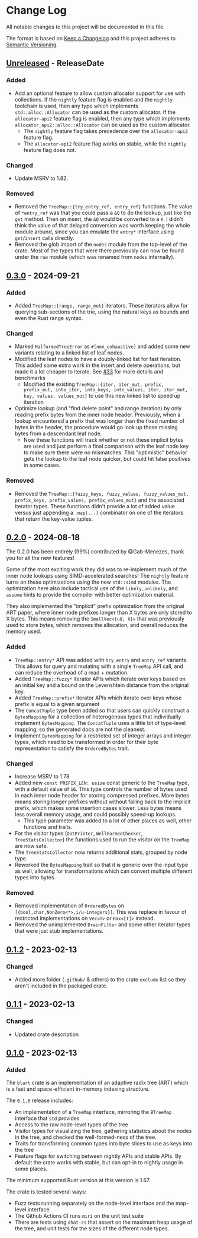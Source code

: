 # Change Log

All notable changes to this project will be documented in this file.

The format is based on [Keep a Changelog](http://keepachangelog.com/)
and this project adheres to [Semantic Versioning](http://semver.org/).

<!-- next-header -->

## [Unreleased] - ReleaseDate

### Added

 - Add an optional feature to allow custom allocator support for use with collections. If the `nightly` feature flag is enabled and the `nightly` toolchain is used, then any type which implements `std::alloc::Allocator` can be used as the custom allocator. If the `allocator-api2` feature flag is enabled, then any type which implements `allocator_api2::alloc::Allocator` can be used as the custom allocator.
    - The `nightly` feature flag takes precedence over the `allocator-api2` feature flag.
    - The `allocator-api2` feature flag works on stable, while the `nightly` feature flag does not.

### Changed

 - Update MSRV to 1.82.

### Removed

 - Removed the `TreeMap::{try_entry_ref, entry_ref}` functions. The value of `*entry_ref` was that you could pass a `&Q` to do the lookup, just like the `get` method. Then on insert, the `&Q` would be converted to a `K`. I didn't think the value of that delayed conversion was worth keeping the whole module around, since you can emulate the `entry*` interface using `get`/`insert` calls directly.
 - Removed the glob import of the `nodes` module from the top-level of the crate. Most of the types that were there previously can now be found under the `raw` module (which was renamed from `nodes` internally).

## [0.3.0] - 2024-09-21

### Added

 - Added `TreeMap::{range, range_mut}` iterators. These iterators allow for querying sub-sections of the trie, using the natural keys as bounds and even the Rust range syntax.

### Changed

 - Marked `MalformedTreeError` as `#[non_exhaustive]` and added some new variants relating to a linked list of leaf nodes.
 - Modified the leaf nodes to have a doubly-linked list for fast iteration. This added some extra work in the insert and delete operations, but made it a lot cheaper to iterate. See [#33](https://github.com/declanvk/blart/pull/33) for more details and benchmarks
   - Modified the existing `TreeMap::{iter, iter_mut, prefix, prefix_mut, into_iter, into_keys, into_values, iter, iter_mut, key, values, values_mut}` to use this new linked list to speed up iteration
 - Optimize lookup (and "find delete point" and range iteration) by only reading prefix bytes from the inner node header. Previously, when a lookup encountered a prefix that was longer than the fixed number of bytes in the header, the procedure would go look up those missing bytes from a descendant leaf node.
   - Now these functions will track whether or not these implicit bytes are used and just perform a final comparison with the leaf node key to make sure there were no mismatches. This "optimistic" behavior gets the lookup to the leaf node quicker, but could hit false positives in some cases.

### Removed

 - Removed the `TreeMap::{fuzzy_keys, fuzzy_values, fuzzy_values_mut, prefix_keys, prefix_values, prefix_values_mut}` and the associated iterator types. These functions didn't provide a lot of added value versus just appending a `.map(...)` combinator on one of the iterators that return the key-value tuples.

## [0.2.0] - 2024-08-18

The 0.2.0 has been entirely (99%) contributed by @Gab-Menezes, thank you for all the new features!

Some of the most exciting work they did was to re-implement much of the inner node lookups using SIMD-accelerated searches! The `nightly` feature turns on these optimizations using the new `std::simd` modules. The optimization here also include tactical use of the `likely`, `unlikely`, and `assume` hints to provide the compiler with better optimization material.

They also implemented the "implicit" prefix optimization from the original ART paper, where inner node prefixes longer than X bytes are only stored to X bytes. This means removing the `SmallVec<[u8; X]>` that was previously used to store bytes, which removes the allocation, and overall reduces the memory used.

### Added

 - `TreeMap::entry*` API was added with `try_entry` and `entry_ref` variants. This allows for query and mutating with a single `TreeMap` API call, and can reduce the overhead of a read + mutation.
 - Added `TreeMap::fuzzy*` iterator APIs which iterate over keys based on an initial key and a bound on the Levenshtein distance from the original key.
 - Added `TreeMap::prefix*` iterator APIs which iterate over keys whose prefix is equal to a given argument
 - The `ConcatTuple` type been added so that users can quickly construct a `BytesMapping` for a collection of heterogenous types that individually implement `BytesMapping`. The `ConcatTuple` uses a little bit of type-level mapping, so the generated docs are not the cleanest.
 - Implement `BytesMapping` for a restricted set of integer arrays and integer types, which need to be transformed in order for their byte representation to satisfy the `OrderedBytes` trait.

### Changed

 - Increase MSRV to 1.78
 - Added new `const PREFIX_LEN: usize` const generic to the `TreeMap` type, with a default value of `16`. This type controls the number of bytes used in each inner node header for storing compressed prefixes. More bytes means storing longer prefixes without without falling back to the implicit prefix, which makes some insertion cases slower. Less bytes means less overall memory usage, and could possibly speed-up lookups.
     - This type parameter was added to a lot of other places as well, other functions and traits.
 - For the visitor types (`DotPrinter`, `WellFormedChecker`, `TreeStatsCollector`) the functions used to run the visitor on the `TreeMap` are now safe.
 - The `TreeStatsCollector` now returns additional stats, grouped by node type.
 - Reworked the `BytesMapping` trait so that it is generic over the input type as well, allowing for transformations which can convert multiple different types into bytes.

### Removed

 - Removed implementation of `OrderedBytes` on `[{bool,char,NonZero<*>,i/u-integers}]`. This was replace in favour of restricted implementations on `Vec<T>` or `Box<[T]>` instead.
 - Removed the unimplemented `DrainFilter` and some other iterator types that were just stub implementations.

## [0.1.2] - 2023-02-13

### Changed
 - Added more folder (`.github/` & others) to the crate `exclude` list so they
   aren't included in the packaged crate.

## [0.1.1] - 2023-02-13

### Changed
 - Updated crate description

## [0.1.0] - 2023-02-13

### Added

The `blart` crate is an implementation of an adaptive radix tree (ART) which is a fast and space-efficient in-memory indexing structure.

The `0.1.0` release includes:
 - An implementation of a `TreeMap` interface, mirroring the `BTreeMap` interface that `std` provides
 - Access to the raw node-level types of the tree
 - Visitor types for visualizing the tree, gathering statistics about the nodes in the tree, and checked the well-formed-ness of the tree.
 - Traits for transforming common types into byte slices to use as keys into the tree
 - Feature flags for switching between nightly APIs and stable APIs. By default the crate works with stable, but can opt-in to nightly usage in some places.

The minimum supported Rust version at this version is 1.67.

The crate is tested several ways:
 - Fuzz tests running separately on the node-level interface and the map-level interface
 - The Github Actions CI runs `miri` on the unit test suite
 - There are tests using `dhat-rs` that assert on the maximum heap usage of the
   tree, and unit tests for the sizes of the different node types.

<!-- next-url -->
[Unreleased]: https://github.com/declanvk/blart/compare/v0.3.0...HEAD
[0.3.0]: https://github.com/declanvk/blart/compare/v0.2.0...v0.3.0
[0.2.0]: https://github.com/declanvk/blart/compare/v0.1.2...v0.2.0
[0.1.2]: https://github.com/declanvk/blart/compare/v0.1.1...v0.1.2
[0.1.1]: https://github.com/declanvk/blart/compare/v0.1.0...v0.1.1
[0.1.0]: https://github.com/declanvk/blart/compare/54af3b8...v0.1.0
